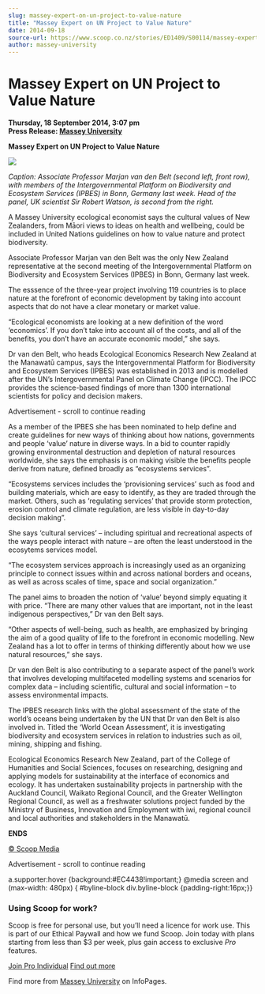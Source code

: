```yaml
---
slug: massey-expert-on-un-project-to-value-nature
title: "Massey Expert on UN Project to Value Nature"
date: 2014-09-18
source-url: https://www.scoop.co.nz/stories/ED1409/S00114/massey-expert-on-un-project-to-value-nature.htm
author: massey-university
---
```

Massey Expert on UN Project to Value Nature
===========================================

**Thursday, 18 September 2014, 3:07 pm**  
**Press Release: [Massey University](https://info.scoop.co.nz/Massey_University)**

**Massey Expert on UN Project to Value Nature**

**![](http://img.scoop.co.nz/stories/images/1409/mass.png)**

_Caption: Associate Professor Marjan van den Belt (second left, front row), with members of the Intergovernmental Platform on Biodiversity and Ecosystem Services (IPBES) in Bonn, Germany last week. Head of the panel, UK scientist Sir Robert Watson, is second from the right._

A Massey University ecological economist says the cultural values of New Zealanders, from Māori views to ideas on health and wellbeing, could be included in United Nations guidelines on how to value nature and protect biodiversity.

Associate Professor Marjan van den Belt was the only New Zealand representative at the second meeting of the Intergovernmental Platform on Biodiversity and Ecosystem Services (IPBES) in Bonn, Germany last week.

The esssence of the three-year project involving 119 countries is to place nature at the forefront of economic development by taking into account aspects that do not have a clear monetary or market value.

“Ecological economists are looking at a new definition of the word ‘economics’. If you don’t take into account all of the costs, and all of the benefits, you don’t have an accurate economic model,” she says.

Dr van den Belt, who heads Ecological Economics Research New Zealand at the Manawatū campus, says the Intergovernmental Platform for Biodiversity and Ecosystem Services (IPBES) was established in 2013 and is modelled after the UN’s Intergovernmental Panel on Climate Change (IPCC). The IPCC provides the science-based findings of more than 1300 international scientists for policy and decision makers.

Advertisement - scroll to continue reading





As a member of the IPBES she has been nominated to help define and create guidelines for new ways of thinking about how nations, governments and people ‘value’ nature in diverse ways. In a bid to counter rapidly growing environmental destruction and depletion of natural resources worldwide, she says the emphasis is on making visible the benefits people derive from nature, defined broadly as “ecosystems services”.

“Ecosystems services includes the ‘provisioning services’ such as food and building materials, which are easy to identify, as they are traded through the market. Others, such as ‘regulating services’ that provide storm protection, erosion control and climate regulation, are less visible in day-to-day decision making”.

She says ‘cultural services’ – including spiritual and recreational aspects of the ways people interact with nature – are often the least understood in the ecosytems services model.

“The ecosystem services approach is increasingly used as an organizing principle to connect issues within and across national borders and oceans, as well as across scales of time, space and social organization.”

The panel aims to broaden the notion of ‘value’ beyond simply equating it with price. “There are many other values that are important, not in the least indigenous perspectives,” Dr van den Belt says.

“Other aspects of well-being, such as health, are emphasized by bringing the aim of a good quality of life to the forefront in economic modelling. New Zealand has a lot to offer in terms of thinking differently about how we use natural resources,” she says.

Dr van den Belt is also contributing to a separate aspect of the panel’s work that involves developing multifaceted modelling systems and scenarios for complex data – including scientific, cultural and social information – to assess environmental impacts.

The IPBES research links with the global assessment of the state of the world’s oceans being undertaken by the UN that Dr van den Belt is also involved in. Titled the ‘World Ocean Assessment’, it is investigating biodiversity and ecosystem services in relation to industries such as oil, mining, shipping and fishing.

Ecological Economics Research New Zealand, part of the College of Humanities and Social Sciences, focuses on researching, designing and applying models for sustainability at the interface of economics and ecology. It has undertaken sustainability projects in partnership with the Auckland Council, Waikato Regional Council, and the Greater Wellington Regional Council, as well as a freshwater solutions project funded by the Ministry of Business, Innovation and Employment with iwi, regional council and local authorities and stakeholders in the Manawatū.

**ENDS**  

[© Scoop Media](http://www.scoop.co.nz/about/terms.html)  

Advertisement - scroll to continue reading



a.supporter:hover {background:#EC4438!important;} @media screen and (max-width: 480px) { #byline-block div.byline-block {padding-right:16px;}}

### Using Scoop for work?

Scoop is free for personal use, but you’ll need a licence for work use. This is part of our Ethical Paywall and how we fund Scoop. Join today with plans starting from less than $3 per week, plus gain access to exclusive _Pro_ features.  
  
[Join Pro Individual](https://pro.scoop.co.nz/Individual/?from=ProIn24) [Find out more](https://pro.scoop.co.nz/using-scoop-for-work/?from=ProIn24)

Find more from [Massey University](https://info.scoop.co.nz/Massey_University) on InfoPages.